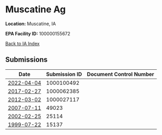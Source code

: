 # Muscatine Ag

**Location:** Muscatine, IA

**EPA Facility ID:** 100000155672

[Back to IA Index](../../index.md)

## Submissions

| Date | Submission ID | Document Control Number |
|------|--------------|-------------------------|
| [2022-04-04](submissions/1000100492.md) | 1000100492 |  |
| [2017-02-27](submissions/1000062385.md) | 1000062385 |  |
| [2012-03-02](submissions/1000027117.md) | 1000027117 |  |
| [2007-07-11](submissions/49023.md) | 49023 |  |
| [2002-02-25](submissions/25114.md) | 25114 |  |
| [1999-07-22](submissions/15137.md) | 15137 |  |
